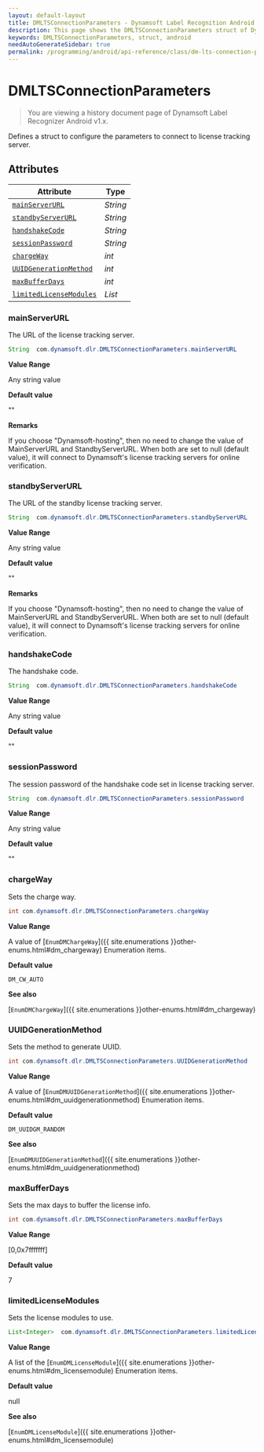 ```yaml
---
layout: default-layout
title: DMLTSConnectionParameters - Dynamsoft Label Recognition Android Class
description: This page shows the DMLTSConnectionParameters struct of Dynamsoft Label Recognition for Android Language.
keywords: DMLTSConnectionParameters, struct, android
needAutoGenerateSidebar: true
permalink: /programming/android/api-reference/class/dm-lts-connection-parameters-v1.2.html
---
```



# DMLTSConnectionParameters

> You are viewing a history document page of Dynamsoft Label Recognizer Android v1.x.

Defines a struct to configure the parameters to connect to license tracking server.  


## Attributes
    
| Attribute | Type |
|---------- | ---- |
| [`mainServerURL`](#mainserverurl) | *String* |
| [`standbyServerURL`](#standbyserverurl) | *String* |
| [`handshakeCode`](#handshakecode) | *String* |
| [`sessionPassword`](#sessionpassword) | *String* |
| [`chargeWay`](#chargeway) | *int* |
| [`UUIDGenerationMethod`](#uuidgenerationmethod) | *int* |
| [`maxBufferDays`](#maxbufferdays) | *int* |
| [`limitedLicenseModules`](#limitedlicensemodules) | *List<Integer>* |


### mainServerURL
The URL of the license tracking server.

```java
String  com.dynamsoft.dlr.DMLTSConnectionParameters.mainServerURL
```

**Value Range**

Any string value   

**Default value**

""

**Remarks**

If you choose "Dynamsoft-hosting", then no need to change the value of MainServerURL and StandbyServerURL. When both are set to null (default value), it will connect to Dynamsoft's license tracking servers for online verification.   


### standbyServerURL
The URL of the standby license tracking server.

```java
String  com.dynamsoft.dlr.DMLTSConnectionParameters.standbyServerURL
```

**Value Range**

Any string value   

**Default value**

""

**Remarks**

If you choose "Dynamsoft-hosting", then no need to change the value of MainServerURL and StandbyServerURL. When both are set to null (default value), it will connect to Dynamsoft's license tracking servers for online verification.   


### handshakeCode
The handshake code.

```java
String  com.dynamsoft.dlr.DMLTSConnectionParameters.handshakeCode
```

**Value Range**

Any string value   

**Default value**

""

### sessionPassword
The session password of the handshake code set in license tracking server.

```java
String  com.dynamsoft.dlr.DMLTSConnectionParameters.sessionPassword
```

**Value Range**

Any string value   

**Default value**

""

### chargeWay
Sets the charge way.

```java
int com.dynamsoft.dlr.DMLTSConnectionParameters.chargeWay
```

**Value Range**

A value of [`EnumDMChargeWay`]({{ site.enumerations }}other-enums.html#dm_chargeway) Enumeration items.

**Default value**

`DM_CW_AUTO`

**See also**

[`EnumDMChargeWay`]({{ site.enumerations }}other-enums.html#dm_chargeway)
      

### UUIDGenerationMethod
Sets the method to generate UUID.

```java
int com.dynamsoft.dlr.DMLTSConnectionParameters.UUIDGenerationMethod
```

**Value Range**

A value of [`EnumDMUUIDGenerationMethod`]({{ site.enumerations }}other-enums.html#dm_uuidgenerationmethod) Enumeration items.

**Default value**

`DM_UUIDGM_RANDOM`

**See also**

[`EnumDMUUIDGenerationMethod`]({{ site.enumerations }}other-enums.html#dm_uuidgenerationmethod)
      

### maxBufferDays
Sets the max days to buffer the license info.

```java
int com.dynamsoft.dlr.DMLTSConnectionParameters.maxBufferDays
```

**Value Range**

[0,0x7fffffff]   

**Default value**

7

### limitedLicenseModules
Sets the license modules to use.

```java
List<Integer>  com.dynamsoft.dlr.DMLTSConnectionParameters.limitedLicenseModules
```

**Value Range**

A list of the [`EnumDMLicenseModule`]({{ site.enumerations }}other-enums.html#dm_licensemodule) Enumeration items.   

**Default value**

null

**See also**

[`EnumDMLicenseModule`]({{ site.enumerations }}other-enums.html#dm_licensemodule)    
      
